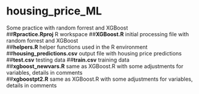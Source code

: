 # housing_price_ML  
Some practice with random forrest and XGBoost  
##**Rpractice.Rproj** R workspace 
##**XGBoost.R** initial processing file with random forrest and XGBoost  
##**helpers.R** helper functions used in the R environment  
##**housing_predictions.csv** output file with housing price predictions
##**test.csv** testing data 
##**train.csv** training data  
##**xgboost_newvars.R** same as XGBoost.R with some adjustments for variables, details in comments    
##**xgboostpt2.R** same as XGBoost.R with some adjustments for variables, details in comments  
